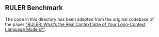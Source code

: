 ## RULER Benchmark

The code in this directory has been adapted from the original codebase of the paper ["RULER: What’s the Real Context Size of Your Long-Context Language Models?"](https://github.com/hsiehjackson/RULER).